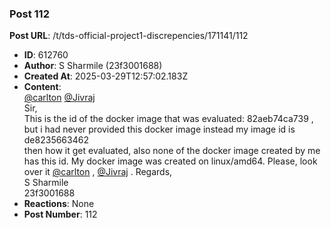 ### Post 112
**Post URL**: /t/tds-official-project1-discrepencies/171141/112
- **ID**: 612760
- **Author**: S Sharmile (23f3001688)
- **Created At**: 2025-03-29T12:57:02.183Z
- **Content**:  
  <a class="mention" href="/u/carlton">@carlton</a> <a class="mention" href="/u/jivraj">@Jivraj</a><br>
Sir,<br>
This is the id of the docker image that was evaluated: 82aeb74ca739  ,<br>
but i had never provided this docker image instead my image id is de8235663462<br>
then how it get evaluated, also none of the docker image created by me has this id. My docker image was created on linux/amd64.
Please, look over it <a class="mention" href="/u/carlton">@carlton</a> , <a class="mention" href="/u/jivraj">@Jivraj</a> .
Regards,<br>
S Sharmile<br>
23f3001688
- **Reactions**: None
- **Post Number**: 112

